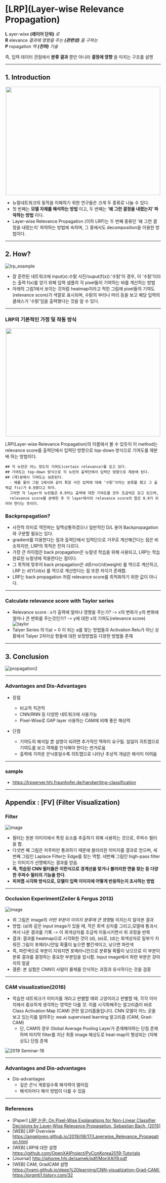 # [LRP](Layer-wise Relevance Propagation)

**L** ayer-wise    **(레이어 단위)** *로* <br>
**R** elevance    *결과에 영향을 주는 **(관련성)** 을 구하는* <br>
**P** ropagation  *역 **(전파)** 기술* <br>

즉, 입력 데이터 관점에서 **분류 결과** 뿐만 아니라 **결정에 영향** 을 미치는 구조를 설명

---

## 1. Introduction 
<center> <img src="./img/intro.png" width="500" height="350"/> </center>

- 뉴럴네트워크의 동작을 이해하기 위한 연구들은 크게 두 종류로 나눌 수 있다. 
- 첫 번째는 **모델 자체를 해석하는 방법** 이고, 두 번째는 **‘왜 그런 결정을 내렸는지’ 파악하는 방법** 이다.
- Layer-wise Relevance Propagation (이하 LRP)는 두 번째 종류인 ‘왜 그런 결정을 내렸는지’ 파악하는 방법에 속하며, 그 중에서도 decomposition을 이용한 방법이다.

---

## 2. How?
![lrp_example](./img/example_1_rooster.png)

- 잘 훈련된 네트워크에 input(x):수탉 사진/ouput(f(x)):'수탉'이 경우, 이 '수탉'이라는 출력 f(x)를 얻기 위해 입력 샘플의 각 pixel들이 기여하는 바를 계산하는 방법
- 아래의 그림1에서 보이는 것처럼 heatmap이라고 적힌 그림에 pixel들의 기여도(relevance score)가 색깔로 표시되며, 수탉의 부리나 머리 등을 보고 해당 입력의 클래스가 '수탉'임을 출력했다는 것을 알 수 있다.

---

### LRP의 기본적인 가정 및 작동 방식
<center> <img src="./img/relevance_propagation.png" width="500" height="350"/> </center>

LRP(Layer-wise Relevance Propagation)의 이름에서 볼 수 있듯이 이 method는 relevance score를 출력단에서 입력단 방향으로 top-down 방식으로 기여도를 재분배 하는 방법이다.
<br>
~~~
## 각 뉴런은 어느 정도의 기여도(certain relevance)를 갖고 있다.
## 기여도는 top-down 방식으로 각 뉴런의 출력단에서 입력단 방향으로 재분배 된다.
## (재)분배시 기여도는 보존된다.
  - 예를 들어 그림 1에서와 같이 특정 사진 입력에 대해 ‘수탉’이라는 분류를 했고 그 출력값 f(x)가 0.9였다고 하자.
  그러면 각 layer의 뉴런들은 0.9라는 출력에 대한 기여도를 모두 조금씩은 갖고 있으며,
  relevance score를 분배한 후 각 layer에서의 relevance score의 합은 0.9가 되어야 한다는 뜻이다.
~~~

### Backpropagation?
- 사전적 의미로 역전파는 일맥상통하겠으나 일반적인 D/L 용어 Backpropagation 와 구분할 필요는 있다.
- gradient를 이용한다는 점과 출력단에서 입력단으로 거꾸로 계산해간다는 점은 비슷하지만, LRP의 목적은 전혀 다르다.
- 가장 큰 차이점은 back propagation은 뉴럴넷 학습을 위해 사용되고, LRP는 학습 완료된 뉴럴넷에 적용한다는 점이다.
- 그 목적에 맞추어 back propagation은 d(Error)/d(weight) 를 역으로 계산하고, LRP 는 d(Y)/d(x) 를 역으로 계산한다는 점 또한 차이가 존재함.
- LRP는 back propagation 처럼 relevance score를 최적화하기 위한 값이 아니다.

---

### Calculate relevance score with Taylor series
- Relevance score : x가 출력에 얼마나 영향을 주는가? -> x의 변화가 y의 변화에 얼마나 큰 변화를 주는것인가? -> y에 대한 x의 기여도(relevance score) 
![taylor](./img/taylor.jpg)
- Talyer Series 의 f(a) = 0 이 되는 a를 찾는 방법들과 Activation Relu가 아닌 상황에서 Talyer 2차이상 항들에 대한 보정방법등 다양한 방법들 존재

---

## 3. Conclusion
![propagation2](./img/relevance_propagation2.png)

---

### Advantages and Dis-Advantages
- 장점
  - 비교적 직관적
  - CNN/RNN 등 다양한 네트워크에 사용가능
  - Pixel-Wise로 GAP layer 사용하는 CAM에 비해 좋은 해상력

- 단점
  - 기여도의 해석일 뿐 설명이 되려면 추가적인 맥락이 요구됨. 일일이 히트맵으로 기여도를 보고 객체를 인식해야 한다는 번거로움
  - 출력에 가까운 은닉층일수록 히트맵으로 나타난 추상적 개념은 해석이 어려움
  
---

### sample
- https://lrpserver.hhi.fraunhofer.de/handwriting-classification

---

## Appendix : [FV] (Filter Visualization)

### Filter
![image](https://user-images.githubusercontent.com/12220234/142094772-7d22112a-fe88-4fa3-ae42-bf14a74e7d75.png)
- 필터는 원본 이미지에서 특정 요소를 추출하기 위해 사용하는 것으로, 주파수 필터을 함.
- 다섯번 째 그림은 저주파만 통과하기 때문에 블러리한 이미지를 결과로 얻으며, 세번째 그림인 Laplace Filter는 Edge를 찾는 역할. 네번째 그림인 high-pass filter는 이미지가 선명해지는 결과를 얻음.
- **즉, 학습된 CNN 필터들은 이런식으로 경계선을 찾거나 블러리한 면을 찾는 등 다양한 주파수 필터의 기능을 한다.**
- **피처맵 시각화 방식으로, 모델이 입력 이미지에 어떻게 반응하는지 조사하는 방법**

---

### Occlusion Experiment(Zeiler & Fergus 2013)
![image](https://user-images.githubusercontent.com/12220234/142085160-81dd04e3-489a-4dc5-9aa0-af6f067cc23d.png)
- 위 그림은 image의 *어떤 부분이 이미지 분류에 큰 영향*을 미치는지 알아본 결과
- 방법: (a)와 같은 input image가 있을 때, 작은 회색 상자를 그리고,모델에 통과시켜서 나온 결과를 기록 -> 이 회색상자를 조금씩 이동시키면서 위 과정을 반복 
- 결과: 결과를 heatmap으로 시각화한 것이 (d), (e)로, (d)는 회색상자로 일부가 지워진 그림이 포메라니안일 확률이 높으면 빨간색이고, 낮으면 파란색
- 즉, 파란색으로 부분이 지워지면 포메라니안으로 분류될 확률이 낮으므로 이 부분이 분류 결과를 결정하는 중요한 부분임을 암시함. Input image에서 파란 부분은 강아지의 얼굴
- 결론: 본 실험은 CNN이 사람이 물체를 인식하는 과정과 유사하다는 것을 검증

---

### CAM visualization(2016)
- 학습한 네트워크가 이미지를 개라고 판별할 때와 고양이라고 판별할 때, 각각 이미지에서 중요하게 생각하는 영역은 다를 것. 이를 시각화해주는 알고리즘이 바로 Class Activation Map (CAM) 관련 알고리즘들입니다. CNN 모델이 어느 곳을 보고 있는지를 알려주는 weak supervised learning 알고리즘 (CAM, Grad-CAM)
  - 단, CAM의 경우 Global Average Pooling Layer가 존재해야하는 단점 존재하며 마지막 filter를 지난 최종 image 해상도로 heat-map이 형성되는 (저해상도) 단점 존재

![2019 Seminar-18](https://user-images.githubusercontent.com/12220234/142095727-483622ea-9fcb-433e-af6e-436492593769.jpg)

---

### Advantages and Dis-advantages
- Dis-advantages
  - 깊은 은닉 계층일수록 해석력이 떨어짐
  - 해석자마다 해석 방법이 다를 수 있음
  
---

### References
- [Paper] [LRP 논문: On Pixel-Wise Explanations for Non-Linear Classifier Decisions by Layer-Wise Relevance Propagation, Sebastian Bach, (2015)](https://journals.plos.org/plosone/article?id=10.1371/journal.pone.0130140)
- [WEB] LRP Overview https://angeloyeo.github.io/2019/08/17/Layerwise_Relevance_Propagation.html
- [WEB] LRP에 대한 설명 https://github.com/OpenXAIProject/PyConKorea2019-Tutorials
- [Journal] http://iphome.hhi.de/samek/pdf/MonXAI19.pdf
- [WEB] CAM, GradCAM 설명 https://tyami.github.io/deep%20learning/CNN-visualization-Grad-CAM/, https://prgmti1.tistory.com/32
